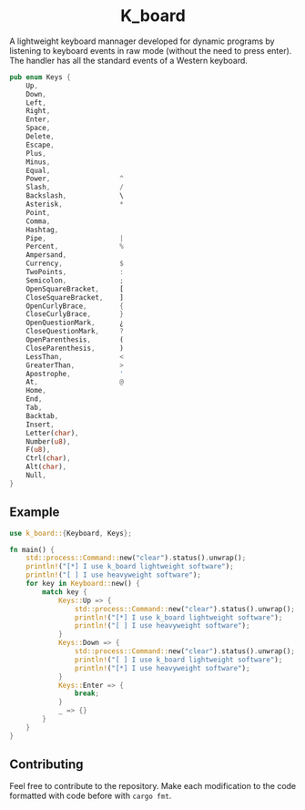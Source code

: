 <div align="center">

# K_board

</div>

A lightweight keyboard mannager developed for dynamic programs by listening to keyboard events in raw mode (without the need to press enter). The handler has all the standard events of a Western keyboard.

```rust
pub enum Keys {
    Up,
    Down,
    Left,
    Right,
    Enter,
    Space,
    Delete,
    Escape,
    Plus,
    Minus,
    Equal,
    Power,                 ^
    Slash,                 /
    Backslash,             \
    Asterisk,              *
    Point,
    Comma,
    Hashtag,
    Pipe,                  |
    Percent,               %
    Ampersand,
    Currency,              $
    TwoPoints,             :
    Semicolon,             ;
    OpenSquareBracket,     [
    CloseSquareBracket,    ]
    OpenCurlyBrace,        {
    CloseCurlyBrace,       }
    OpenQuestionMark,      ¿
    CloseQuestionMark,     ?
    OpenParenthesis,       (
    CloseParenthesis,      )
    LessThan,              <
    GreaterThan,           >
    Apostrophe,            ' 
    At,                    @
    Home,
    End,
    Tab,
    Backtab,
    Insert,
    Letter(char),
    Number(u8),
    F(u8),
    Ctrl(char),
    Alt(char),
    Null,
}
```

## Example

```rust
use k_board::{Keyboard, Keys};

fn main() {
    std::process::Command::new("clear").status().unwrap();
    println!("[*] I use k_board lightweight software");
    println!("[ ] I use heavyweight software");
    for key in Keyboard::new() {
        match key {
            Keys::Up => {
                std::process::Command::new("clear").status().unwrap();
                println!("[*] I use k_board lightweight software");
                println!("[ ] I use heavyweight software");
            }
            Keys::Down => {
                std::process::Command::new("clear").status().unwrap();
                println!("[ ] I use k_board lightweight software");
                println!("[*] I use heavyweight software");
            }
            Keys::Enter => {
                break;
            }
            _ => {}
        }
    }
}
```

## Contributing 

Feel free to contribute to the repository. Make each modification to the code formatted with code before with `cargo fmt`.
